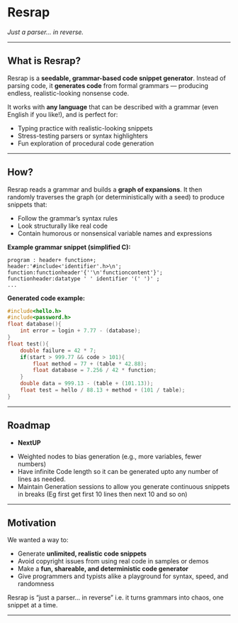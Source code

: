 # Resrap
*Just a parser… in reverse.*

---

## What is Resrap?

Resrap is a **seedable, grammar-based code snippet generator**. Instead of parsing code, it **generates code** from formal grammars — producing endless, realistic-looking nonsense code.

It works with **any language** that can be described with a grammar (even English if you like!), and is perfect for:

- Typing practice with realistic-looking snippets
- Stress-testing parsers or syntax highlighters
- Fun exploration of procedural code generation

---

## How?

Resrap reads a grammar and builds a **graph of expansions**. It then randomly traverses the graph (or deterministically with a seed) to produce snippets that:

- Follow the grammar’s syntax rules
- Look structurally like real code
- Contain humorous or nonsensical variable names and expressions

**Example grammar snippet (simplified C):**
```text
program : header+ function+;
header:'#include<'identifier'.h>\n';
function:functionheader'{''\n'functioncontent'}';
functionheader:datatype ' ' identifier '(' ')' ;
...
````

**Generated code example:**

```c
#include<hello.h>
#include<password.h>
float database(){
    int error = login + 7.77 - (database);
}
float test(){
    double failure = 42 * 7;
    if(start > 999.77 && code > 101){
        float method = 77 + (table * 42.88);
        float database = 7.256 / 42 * function;
    }
    double data = 999.13 - (table + (101.13));
    float test = hello / 88.13 + method + (101 / table);
}
```

---

## Roadmap

* **NextUP**
- Weighted nodes to bias generation (e.g., more variables, fewer numbers)
- Have infinite Code length so it can be generated upto any number of lines as needed.
- Maintain Generation sessions to allow you generate continuous snippets in breaks (Eg first get first 10 lines then next 10 and so on)
---

## Motivation

We wanted a way to:

* Generate **unlimited, realistic code snippets**
* Avoid copyright issues from using real code in samples or demos
* Make a **fun, shareable, and deterministic code generator**
* Give programmers and typists alike a playground for syntax, speed, and randomness

Resrap is “just a parser… in reverse” i.e. it turns grammars into chaos, one snippet at a time.

---
